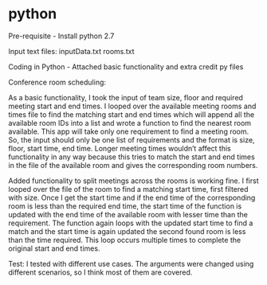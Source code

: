 # python

Pre-requisite - Install python 2.7 

Input text files: 
inputData.txt 
rooms.txt 

Coding in Python - Attached basic functionality and extra credit py files 

Conference room scheduling:

As a basic functionality, I took the input of team size, floor and required meeting start and end times. I looped over the available meeting rooms and times file to find the matching start and end times which will append all the available room IDs into a list and wrote a function to find the nearest room available.
This app will take only one requirement to find a meeting room. So, the input should only be one list of requirements and the format is size, floor, start time, end time.
Longer meeting times wouldn’t affect this functionality in any way because this tries to match the start and end times in the file of the available room and gives the corresponding room numbers.

Added functionality to split meetings across the rooms is working fine. I first looped over the file of the room to find a matching start time, first filtered with size. Once I get the start time and if the end time of the corresponding room is less than the required end time, the start time of the function is updated with the end time of the available room with lesser time than the requirement. The function again loops with the updated start time to find a match and the start time is again updated the second found room is less than the time required. This loop occurs multiple times to complete the original start and end times.

Test: I tested with different use cases. The arguments were changed using different scenarios, so I think most of them are covered.
